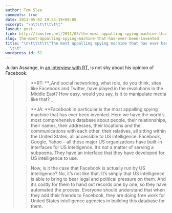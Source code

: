```yaml
---
author: Tom Slee
comments: true
date: 2011-05-02 19:23:19+00:00
excerpt: "\n\t\t\t\t\t\t"
layout: post
link: http://tomslee.net/2011/05/the-most-appalling-spying-machine-that-has-ever-been-invented.html
slug: the-most-appalling-spying-machine-that-has-ever-been-invented
title: "\n\t\t\t\t\"The most appalling spying machine that has ever been invented\"\
  \t\t"
wordpress_id: 51
---
```



				

Julian Assange, in [an interview with RT](http://rt.com/news/wikileaks-revelations-assange-interview/), is not shy about his opinion of Facebook.




<blockquote>

> 
> **RT: **_And social networking, what role, do you think, sites like Facebook and Twitter, have played in the revolutions in the Middle East? How easy, would you say, is it to manipulate media like that? _
> 
> 

> 
> **JA: **Facebook in particular is the most appalling spying machine that has ever been invented. Here we have the world’s most comprehensive database about people, their relationships, their names, their addresses, their locations and the communications with each other, their relatives, all sitting within the United States, all accessible to US intelligence. Facebook, Google, Yahoo – all these major US organizations have built-in interfaces for US intelligence. It’s not a matter of serving a subpoena. They have an interface that they have developed for US intelligence to use.
> 
> 

> 
> Now, is it the case that Facebook is actually run by US intelligence? No, it’s not like that. It’s simply that US intelligence is able to bring to bear legal and political pressure on them. And it’s costly for them to hand out records one by one, so they have automated the process. Everyone should understand that when they add their friends to Facebook, they are doing free work for United States intelligence agencies in building this database for them.
> 
> 
</blockquote>





		
